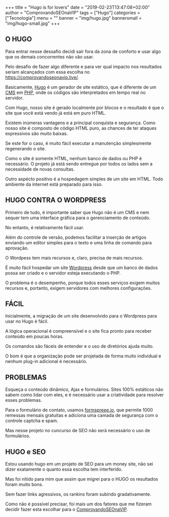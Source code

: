 +++
title = "Hugo is for lovers"
date = "2019-02-23T13:47:08+02:00"
author = "ComprovandoSEOnaVIP"
tags = ["Hugo"]
categories = ["Tecnologia"]
menu = ""
banner = "img/hugo.jpg"
bannersmall = "img/hugo-small.jpg"
+++

## O HUGO

Para entrar nesse dessafio decidi sair fora da zona de conforto e usar algo que os demais concorrentes não vão usar. 

Pelo desafio de fazer algo diferente e para ver qual impacto nos resultados seriam alcançados com essa escolha no https://comprovandoseonavip.live/.

Basicamente, [Hugo](https://gohugo.io/) é um gerador de site estático, que é diferente de um [CMS](https://pt.wikipedia.org/wiki/Sistema_de_gerenciamento_de_conteúdo) em [PHP](https://pt.wikipedia.org/wiki/PHP), onde os códigos são interpretados em tempo real no servidor. 

Com Hugo, nosso site é gerado localmente por blocos e o resultado é que o site que você está vendo já está em puro HTML.

Existem inúmeras vantagens e a principal conquista e segurança. Como nosso site é composto de código HTML puro, as chances de ter ataques expressivos são muito baixas. 

Se este for o caso, é muito fácil executar a manutenção simplesmente regenerando o site. 

Como o site é somente HTML, nenhum banco de dados ou PHP é necessário. O projeto já está sendo entregue por todos os lados sem a necessidade de novas consultas. 

Outro aspécto positivo é a hospedagem simples de um site em HTML. Todo ambiente da internet está preparado para isso.

## HUGO CONTRA O WORDPRESS

Primeiro de tudo, é importante saber que Hugo não é um CMS e nem sequer tem uma interface gráfica para o gerenciamento de conteúdo. 

No entanto, é relativamente fácil usar. 

Além do controle de versão, podemos facilitar a inserção de artigos enviando um editor simples para o texto e uma linha de comando para aprovação.

O Wordpess tem mais recursos e, claro, precisa de mais recursos. 

É muito fácil hospedar um site [Wordpress](https://br.wordpress.org/) desde que um banco de dados possa ser criado e o servidor esteja executando o PHP. 

O problema é o desempenho, porque todos esses serviços exigem muitos recursos e, portanto, exigem servidores com melhores configurações.

## FÁCIL

Inicialmente, a migração de um site desenvolvido para o Wordpress para usar no Hugo é fácil. 

A lógica operacional é compreensível e o site fica pronto para receber conteúdo em poucas horas. 

Os comandos são fáceis de entender e o uso de diretórios ajuda muito.

O bom é que a organização pode ser projetada de forma muito individual e nenhum plug-in adicional é necessário. 

## PROBLEMAS

Esqueça o conteúdo dinâmico, Ajax e formulários. Sites 100% estáticos não sabem como lidar com eles, e é necessário usar a criatividade para resolver esses problemas.

Para o formulário de contato, usamos [formspreee.io](https://formspree.io/), que permite 1000 remessas mensais gratuitas e adiciona uma camada de segurança com o controle captcha e spam. 

Mas nesse projeto no cuncurso de SEO não será necessário o uso de formulários.

## HUGO e SEO

Estou usando hugo em um projeto de SEO para um money site, não sei dizer exatamente o quanto essa escolha tem interferido. 

Mas foi nítido para mim que assim que migrei para o HUGO os resultados foram muito bons.

Sem fazer links agressivos, os rankins foram subindo gradativamente.

Como não é possível precisar, foi mais um dos fatores que me fizeram decidir fazer esta escolhar para o [ComprovandoSEOnaVIP](https://ComprovandoSEOnaVIP.live).
